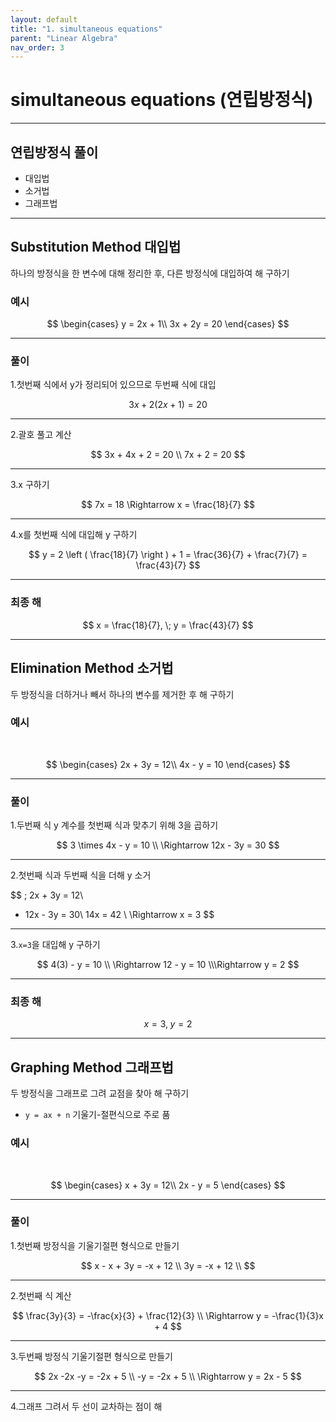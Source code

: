 ```yaml
---
layout: default
title: "1. simultaneous equations"
parent: "Linear Algebra"
nav_order: 3
---
```


# simultaneous equations (연립방정식)

---

## 연립방정식 풀이
- 대입법
- 소거법
- 그래프법

---

## Substitution Method 대입법
하나의 방정식을 한 변수에 대해 정리한 후, 다른 방정식에 대입하여 해 구하기

### 예시

$$
\begin{cases}
y = 2x + 1\\
3x + 2y = 20
\end{cases}
$$

---

### 풀이
1.첫번째 식에서 y가 정리되어 있으므로 두번째 식에 대입

$$
3x + 2(2x+1) = 20
$$

---

2.괄호 풀고 계산

$$
3x + 4x + 2 = 20 \\
7x + 2 = 20
$$

---

3.x 구하기

$$
7x = 18 \Rightarrow x = \frac{18}{7}
$$

---

4.x를 첫번째 식에 대입해 y 구하기

$$
y = 2 \left ( \frac{18}{7}  \right ) + 1 = \frac{36}{7} + \frac{7}{7} = \frac{43}{7}
$$

---

### 최종 해

$$
x = \frac{18}{7}, \; y = \frac{43}{7}
$$

---

## Elimination Method 소거법
두 방정식을 더하거나 빼서 하나의 변수를 제거한 후 해 구하기


### 예시

<br>

$$
\begin{cases}
2x + 3y = 12\\
4x - y = 10
\end{cases}
$$

---

### 풀이
1.두번째 식 y 계수를 첫번째 식과 맞추기 위해 3을 곱하기

$$
3 \times 4x - y = 10  \\
\Rightarrow 12x - 3y = 30
$$

---

2.첫번째 식과 두번째 식을 더해 y 소거

$$
\; 2x + 3y = 12\\
+ 12x - 3y = 30\\
14x = 42 \\
\Rightarrow x = 3
$$

---

3.`x=3`을 대입해 y 구하기

$$
4(3) - y = 10 \\
\Rightarrow 12 - y = 10 
\\\Rightarrow y = 2
$$

---

### 최종 해

$$
x = 3, \; y = 2
$$

---

## Graphing Method 그래프법
두 방정식을 그래프로 그려 교점을 찾아 해 구하기
- `y = ax + n` 기울기-절편식으로 주로 품
  
### 예시

<br>

$$
\begin{cases}
x + 3y = 12\\
2x - y = 5
\end{cases}
$$

---

### 풀이
1.첫번째 방정식을 기울기절편 형식으로 만들기

$$
x - x + 3y = -x + 12 \\
3y = -x + 12 \\
$$

---

2.첫번째 식 계산

$$
\frac{3y}{3} = -\frac{x}{3} + \frac{12}{3} \\
\Rightarrow y = -\frac{1}{3}x + 4
$$

---

3.두번째 방정식 기울기절편 형식으로 만들기

$$
2x -2x -y = -2x + 5 \\
-y = -2x + 5 \\
\Rightarrow y = 2x - 5 
$$

---

4.그래프 그려서 두 선이 교차하는 점이 해


